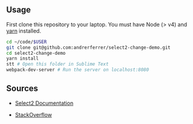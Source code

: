 ## Usage

First clone this repository to your laptop. You must have Node (> v4) and [yarn](https://yarnpkg.com/lang/en/docs/install/) installed.

```bash
cd ~/code/$USER
git clone git@github.com:andrerferrer/select2-change-demo.git
cd select2-change-demo
yarn install
stt # Open this folder in Sublime Text
webpack-dev-server # Run the server on localhost:8080
```

## Sources

- [Select2 Documentation](https://select2.org/programmatic-control/add-select-clear-items#selecting-options)

- [StackOverflow](https://stackoverflow.com/questions/51728082/select-value-of-jquery-select2-not-updating-correctly)
